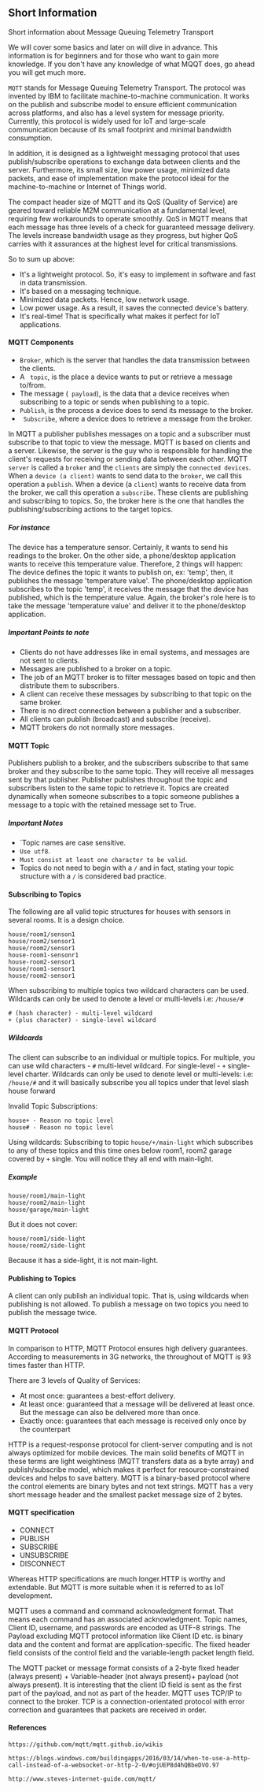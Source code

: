 ## Short Information

Short information about Message Queuing Telemetry Transport

We will cover some basics and later on will dive in advance.
This information is for beginners and for those who want to gain more knowledge.
If you don't have any knowledge of what MQQT does, go ahead you will get much more.

`MQTT` stands for Message Queuing Telemetry Transport. The protocol was invented by IBM to facilitate machine-to-machine communication. It works on the publish and subscribe model to ensure efficient communication across platforms, and also has a level system for message priority. Currently, this protocol is widely used for IoT and large-scale communication because of its small footprint and minimal bandwidth consumption.

In addition, it is designed as a lightweight messaging protocol that uses publish/subscribe operations to exchange data between clients and the server. Furthermore, its small size, low power usage, minimized data packets, and ease of implementation make the protocol ideal for the machine-to-machine or Internet of Things world.

The compact header size of MQTT and its QoS (Quality of Service) are geared toward reliable M2M communication at a fundamental level, requiring few workarounds to operate smoothly. QoS in MQTT means that each message has three levels of a check for guaranteed message delivery. The levels increase bandwidth usage as they progress, but higher QoS carries with it assurances at the highest level for critical transmissions.

So to sum up above:

- It's a lightweight protocol. So, it's easy to implement in software and fast in data transmission.
- It's based on a messaging technique.
- Minimized data packets. Hence, low network usage.
- Low power usage. As a result, it saves the connected device's battery.
- It's real-time! That is specifically what makes it perfect for IoT applications.

#### MQTT Components

- `Broker`, which is the server that handles the data transmission between the clients.
- A ` topic`, is the place a device wants to put or retrieve a message to/from.
- The message (` payload`), is the data that a device receives when subscribing to a topic or sends when publishing to a topic.
- `Publish`, is the process a device does to send its message to the broker.
- ` Subscribe`, where a device does to retrieve a message from the broker.

In MQTT a publisher publishes messages on a topic and a subscriber must subscribe to that topic to view the message. MQTT is based on clients and a server. Likewise, the server is the guy who is responsible for handling the client's requests for receiving or sending data between each other. MQTT `server` is called a `broker` and the `clients` are simply the `connected devices`. When a `device (a client)` wants to send data to the `broker`, we call this operation a `publish`. When a device (a `client`) wants to receive data from the broker, we call this operation a `subscribe`. These clients are publishing and subscribing to topics. So, the broker here is the one that handles the publishing/subscribing actions to the target topics.

##### For instance

The device has a temperature sensor. Certainly, it wants to send his readings to the broker. On the other side, a phone/desktop application wants to receive this temperature value. Therefore, 2 things will happen:
The device defines the topic it wants to publish on, ex: 'temp', then, it publishes the message 'temperature value'. The phone/desktop application subscribes to the topic 'temp', it receives the message that the device has published, which is the temperature value. Again, the broker's role here is to take the message 'temperature value' and deliver it to the phone/desktop application.

##### Important Points to note

- Clients do not have addresses like in email systems, and messages are not sent to clients.
- Messages are published to a broker on a topic.
- The job of an MQTT broker is to filter messages based on topic and then distribute them to subscribers.
- A client can receive these messages by subscribing to that topic on the same broker.
- There is no direct connection between a publisher and a subscriber.
- All clients can publish (broadcast) and subscribe (receive).
- MQTT brokers do not normally store messages.

#### MQTT Topic

Publishers publish to a broker, and the subscribers subscribe to that same broker and they subscribe to the same topic.
They will receive all messages sent by that publisher. Publisher publishes throughout the topic and subscribers listen to the same topic to retrieve it. Topics are created dynamically when someone subscribes to a topic someone publishes a message to a topic with the retained message set to True.

##### Important Notes

- `Topic names are case sensitive.
- `Use utf8`.
- `Must consist at least one character to be valid`.
- Topics do not need to begin with a `/` and in fact, stating your topic structure with a `/` is considered bad practice.

#### Subscribing to Topics

The following are all valid topic structures for houses with sensors in several rooms. It is a design choice.

```
house/room1/senson1
house/room2/sensor1
house/room2/sensor1
house-room1-sensonr1
house-room2-sensor1
house/room1-sensor1
house/room2-sensor1
```

When subscribing to multiple topics two wildcard characters can be used. Wildcards can only be used to denote a level or multi-levels i.e: `/house/#`

```
# (hash character) - multi-level wildcard
+ (plus character) - single-level wildcard
```

##### Wildcards

The client can subscribe to an individual or multiple topics. For multiple, you can use wild characters - `#` multi-level wildcard. For single-level - `+` single-level charter. Wildcards can only be used to denote level or multi-levels: i.e: `/house/#` and it will basically subscribe you all topics under that level slash house forward

Invalid Topic Subscriptions:

```
house+ - Reason no topic level
house# - Reason no topic level
```

Using wildcards:
Subscribing to topic `house/+/main-light` which subscribes to any of these topics and this time ones below room1, room2 garage covered by `+` single. You will notice they all end with main-light.

##### Example

```
house/room1/main-light
house/room2/main-light
house/garage/main-light
```

But it does not cover:

```
house/room1/side-light
house/room2/side-light
```

Because it has a side-light, it is not main-light.

#### Publishing to Topics

A client can only publish an individual topic. That is, using wildcards when publishing is not allowed. To publish a message on two topics you need to publish the message twice.

#### MQTT Protocol

In comparison to HTTP, MQTT Protocol ensures high delivery guarantees. According to measurements in 3G networks, the throughout of MQTT is 93 times faster than HTTP.

There are 3 levels of Quality of Services:

- At most once: guarantees a best-effort delivery.
- At least once: guaranteed that a message will be delivered at least once. But the message can also be delivered more than once.
- Exactly once: guarantees that each message is received only once by the counterpart

HTTP is a request-response protocol for client-server computing and is not always optimized for mobile devices. The main solid benefits of MQTT in these terms are light weightiness (MQTT transfers data as a byte array) and publish/subscribe model, which makes it perfect for resource-constrained devices and helps to save battery. MQTT is a binary-based protocol where the control elements are binary bytes and not text strings. MQTT has a very short message header and the smallest packet message size of 2 bytes.

#### MQTT specification

- CONNECT
- PUBLISH
- SUBSCRIBE
- UNSUBSCRIBE
- DISCONNECT

Whereas HTTP specifications are much longer.HTTP is worthy and extendable. But MQTT is more suitable when it is referred to as IoT development.

MQTT uses a command and command acknowledgment format. That means each command has an associated acknowledgment. Topic names, Client ID, username, and passwords are encoded as UTF-8 strings. The Payload excluding MQTT protocol information like Client ID etc. is binary data and the content and format are application-specific. The fixed header field consists of the control field and the variable-length packet length field.

The MQTT packet or message format consists of a 2-byte fixed header (always present) + Variable-header (not always present)+ payload (not always present).
It is interesting that the client ID field is sent as the first part of the payload, and not as part of the header. MQTT uses TCP/IP to connect to the broker. TCP is a connection-orientated protocol with error correction and guarantees that packets are received in order.

#### References

`https://github.com/mqtt/mqtt.github.io/wikis`

`https://blogs.windows.com/buildingapps/2016/03/14/when-to-use-a-http-call-instead-of-a-websocket-or-http-2-0/#ojUEP8d4hQBbeDVO.97`

`http://www.steves-internet-guide.com/mqtt/`
